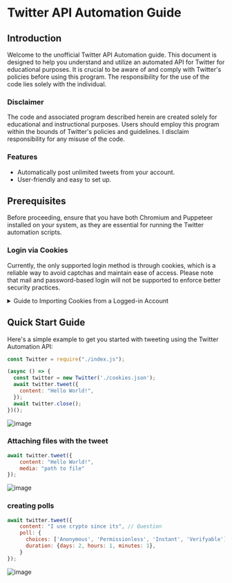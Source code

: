 # Twitter API Automation Guide

## Introduction
Welcome to the unofficial Twitter API Automation guide. This document is designed to help you understand and utilize an automated API for Twitter for educational purposes. It is crucial to be aware of and comply with Twitter's policies before using this program. The responsibility for the use of the code lies solely with the individual.

### Disclaimer
The code and associated program described herein are created solely for educational and instructional purposes. Users should employ this program within the bounds of Twitter's policies and guidelines. I disclaim responsibility for any misuse of the code.

### Features
- Automatically post unlimited tweets from your account.
- User-friendly and easy to set up.

## Prerequisites
Before proceeding, ensure that you have both Chromium and Puppeteer installed on your system, as they are essential for running the Twitter automation scripts.

### Login via Cookies
Currently, the only supported login method is through cookies, which is a reliable way to avoid captchas and maintain ease of access. Please note that mail and password-based login will not be supported to enforce better security practices.

<details>
<summary>Guide to Importing Cookies from a Logged-in Account</summary>

To import cookies, you need to obtain them in JSON format. This can be done using the following steps:

1. Install the "EditThisCookie" extension, available at the [Chrome Web Store](https://chrome.google.com/webstore/detail/editthiscookie/fngmhnnpilhplaeedifhccceomclgfbg).
2. Navigate to [Twitter.com](https://twitter.com/home) and sign in to your account.
3. Click on the "EditThisCookie" extension icon.
4. Use the "Export Cookies" feature within the extension to save your cookies to a JSON file.

Place the exported cookies.json file in the same directory as your Twitter automation script or redirect to specific path.
</details>

## Quick Start Guide

Here's a simple example to get you started with tweeting using the Twitter Automation API:


```js
const Twitter = require("./index.js");

(async () => {
  const twitter = new Twitter('./cookies.json');
  await twitter.tweet({
    content: "Hello World!",
  });
  await twitter.close();
})();
```
![image](https://github.com/WriteNaN/Twitter/assets/151211283/58da8fa6-53fd-44a3-b1fc-bf521e2ed534)


### Attaching files with the tweet
```js
await twitter.tweet({
    content: "Hello World!",
    media: "path to file"
});
```
![image](https://github.com/WriteNaN/Twitter/assets/151211283/1c2539e0-c166-4c67-9da3-3adf8bd43752)

### creating polls
```js
await twitter.tweet({
    content: "I use crypto since its", // Question
    poll: {
      choices: ['Anonymous', 'Permissionless', 'Instant', 'Verifyable'],
      duration: {days: 2, hours: 1, minutes: 1},
    }
});
```
![image](https://github.com/WriteNaN/Twitter/assets/151211283/a9a93123-8466-4747-b04f-a52461ef5bc9)



